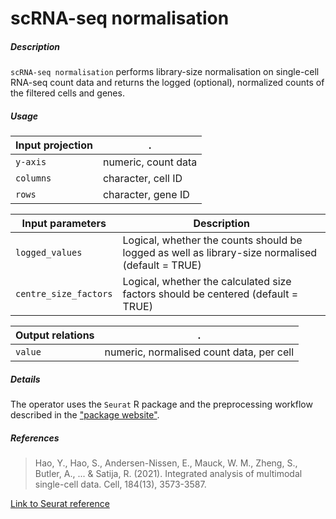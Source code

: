 # scRNA-seq normalisation

##### Description

`scRNA-seq normalisation` performs library-size normalisation on single-cell RNA-seq count data and returns the logged (optional), normalized counts of the filtered cells and genes.

##### Usage

Input projection|.
---|---
`y-axis`        | numeric, count data
`columns`        | character, cell ID
`rows`           | character, gene ID

Input parameters | Description                                                               
---|---
`logged_values`  | Logical, whether the counts should be logged as well as library-size normalised (default = TRUE)
`centre_size_factors`  | Logical, whether the calculated size factors should be centered (default = TRUE)

Output relations|.
---|---
`value` | numeric, normalised count data, per cell 


##### Details

The operator uses the `Seurat` R package and the preprocessing workflow described in the ["package website"](https://satijalab.org/seurat/).

##### References

> Hao, Y., Hao, S., Andersen-Nissen, E., Mauck, W. M., Zheng, S., Butler, A., ... & Satija, R. (2021). Integrated analysis of multimodal single-cell data. Cell, 184(13), 3573-3587.

[Link to Seurat reference](https://doi.org/10.1016/j.cell.2021.04.048)
